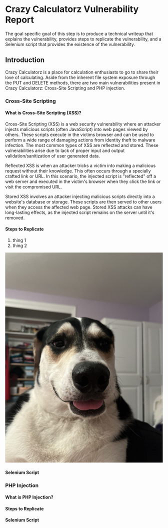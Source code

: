 # Crazy Calculatorz Vulnerability Report

The goal specific goal of this step is to produce a technical writeup that explains the vulnerability, provides steps to replicate the vulnerability, and a Selenium script that provides the existence of the vulnerability.

## Introduction
Crazy Calculatorz is a place for calculation enthusiasts to go to share their love of calculating. Aside from the inherent file system exposure through the PUT and DELETE methods, there are two main vulnerabilities present in Crazy Calculatorz: Cross-Site Scripting and PHP injection.

### Cross-Site Scripting

#### What is Cross-Site Scripting (XSS)?
Cross-Site Scripting (XSS) is a web security vulnerability where an attacker injects malicious scripts (often JavaScript) into web pages viewed by others. These scripts execute in the victims browser and can be used to perform a wide range of damaging actions from identity theft to malware infection. The most common types of XSS are reflected and stored. These vulnerabilities arise due to lack of proper input and output validation/sanitization of user generated data.

Reflected XSS is when an attacker tricks a victim into making a malicious request without their knowledge. This often occurs through a specially crafted link or URL. In this scenario, the injected script is "reflected" off a web server and executed in the victim's browser when they click the link or visit the compromised URL. 

Stored XSS involves an attacker injecting malicious scripts directly into a website's database or storage. These scripts are then served to other users when they access the affected web page. Stored XSS attacks can have long-lasting effects, as the injected script remains on the server until it's removed.

#### Steps to Replicate
1. thing 1
2. thing 2


<!-- <img src="images/bailey.jpg" alt="BaileyImage" title="Bailey caption" width="250" height="250"> -->
![bailey_pic](images/bailey.jpg "bailey")

#### Selenium Script


### PHP Injection

#### What is PHP Injection?

#### Steps to Replicate

#### Selenium Script
